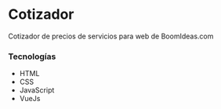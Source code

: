 # Cotizador
Cotizador de precios de servicios para web de BoomIdeas.com

### Tecnologías

- HTML
- CSS
- JavaScript
- VueJs